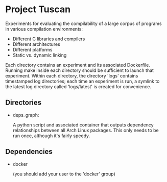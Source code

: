 Project Tuscan
==============

Experiments for evaluating the compilability of a large corpus of
programs in various compilation environments:

* Different C libraries and compilers
* Different architectures
* Different platforms
* Static vs. dynamic linking


Each directory contains an experiment and its associated Dockerfile.
Running make inside each directory should be sufficient to launch that
experiment.  Within each directory, the directory 'logs' contains
timestamped log directories; each time an experiment is run, a symlink
to the latest log directory called 'logs/latest' is created for
convenience.


Directories
-----------

*   deps_graph:

    A python script and associated container that outputs dependency
    relationships between all Arch Linux packages. This only needs to be
    run once, although it's fairly speedy.



Dependencies
------------

*   docker

    (you should add your user to the 'docker' group)
